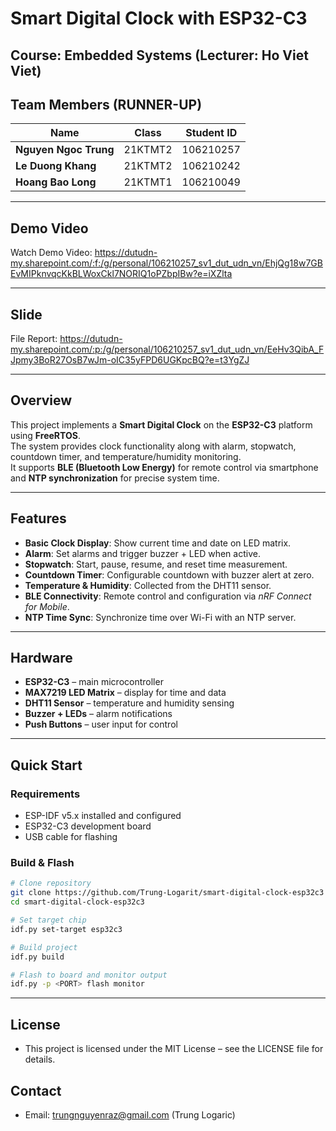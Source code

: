 # Smart Digital Clock with ESP32-C3

## Course: Embedded Systems (Lecturer: Ho Viet Viet)

## Team Members (RUNNER-UP)

| **Name**              | **Class**   | **Student ID** |
|-----------------------|-------------|----------------|
| **Nguyen Ngoc Trung** | 21KTMT2     | 106210257      |
| **Le Duong Khang**    | 21KTMT2     | 106210242      |
| **Hoang Bao Long**    | 21KTMT1     | 106210049      |

---

## Demo Video
Watch Demo Video: https://dutudn-my.sharepoint.com/:f:/g/personal/106210257_sv1_dut_udn_vn/EhjQg18w7GBEvMIPknvqcKkBLWoxCkl7NORIQ1oPZbpIBw?e=iXZlta

---

## Slide
File Report: https://dutudn-my.sharepoint.com/:p:/g/personal/106210257_sv1_dut_udn_vn/EeHv3QibA_FJpmy3BoR27OsB7wJm-oIC35yFPD6UGKpcBQ?e=t3YgZJ

---
## Overview
This project implements a **Smart Digital Clock** on the **ESP32-C3** platform using **FreeRTOS**.  
The system provides clock functionality along with alarm, stopwatch, countdown timer, and temperature/humidity monitoring.  
It supports **BLE (Bluetooth Low Energy)** for remote control via smartphone and **NTP synchronization** for precise system time.

---

## Features
- **Basic Clock Display**: Show current time and date on LED matrix.  
- **Alarm**: Set alarms and trigger buzzer + LED when active.  
- **Stopwatch**: Start, pause, resume, and reset time measurement.  
- **Countdown Timer**: Configurable countdown with buzzer alert at zero.  
- **Temperature & Humidity**: Collected from the DHT11 sensor.  
- **BLE Connectivity**: Remote control and configuration via *nRF Connect for Mobile*.  
- **NTP Time Sync**: Synchronize time over Wi-Fi with an NTP server.  

---

## Hardware
- **ESP32-C3** – main microcontroller  
- **MAX7219 LED Matrix** – display for time and data  
- **DHT11 Sensor** – temperature and humidity sensing  
- **Buzzer + LEDs** – alarm notifications  
- **Push Buttons** – user input for control  

---

## Quick Start

### Requirements
- ESP-IDF v5.x installed and configured
- ESP32-C3 development board
- USB cable for flashing

### Build & Flash
```bash
# Clone repository
git clone https://github.com/Trung-Logarit/smart-digital-clock-esp32c3
cd smart-digital-clock-esp32c3

# Set target chip
idf.py set-target esp32c3

# Build project
idf.py build

# Flash to board and monitor output
idf.py -p <PORT> flash monitor
```
---

## License
- This project is licensed under the MIT License – see the LICENSE file for details.
## Contact
- Email: trungnguyenraz@gmail.com (Trung Logaric)






